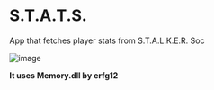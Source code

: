 # S.T.A.T.S.
App that fetches player stats from S.T.A.L.K.E.R. Soc 

![image](https://media.discordapp.net/attachments/739207686557663282/805195980742983720/unknown.png?width=291&height=292)

**It uses Memory.dll by erfg12**
